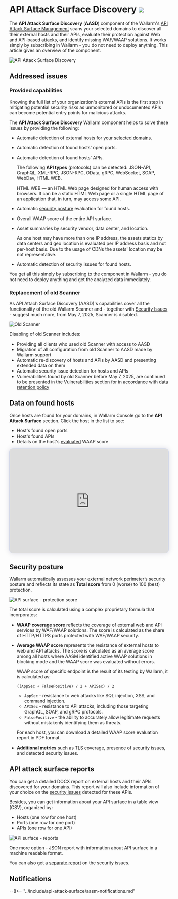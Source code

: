 [link-aasm-security-issue-risk-level]:  security-issues.md#issue-risk-level
[link-integrations-intro]:              ../user-guides/settings/integrations/integrations-intro.md
[link-integrations-email]:              ../user-guides/settings/integrations/email.md#setting-up-integration

# API Attack Surface Discovery <a href="../../about-wallarm/subscription-plans/#api-attack-surface"><img src="../../images/api-attack-surface-tag.svg" style="border: none;"></a>

The **API Attack Surface Discovery** (**AASD**) component of the Wallarm's [API Attack Surface Management](overview.md) scans your selected domains to discover all their external hosts and their APIs, evaluate their protection against Web and API-based attacks, and identify missing WAF/WAAP solutions. It works simply by subscribing in Wallarm - you do not need to deploy anything. This article gives an overview of the component.

![API Attack Surface Discovery](../images/api-attack-surface/aasm-api-surface.png)

## Addressed issues

### Provided capabilities

Knowing the full list of your organization's external APIs is the first step in mitigating potential security risks as unmonitored or undocumented APIs can become potential entry points for malicious attacks.

The **API Attack Surface Discovery** Wallarm component helps to solve these issues by providing the following:

* Automatic detection of external hosts for your [selected domains](setup.md).
* Automatic detection of found hosts' open ports.
* Automatic detection of found hosts' APIs.

    The following **API types** (protocols) can be detected: JSON-API, GraphQL, XML-RPC, JSON-RPC, OData, gRPC, WebSocket, SOAP, WebDav, HTML WEB.

    HTML WEB — an HTML Web page designed for human access with browsers. It can be a static HTML Web page or a single HTML page of an application that, in turn, may access some API.

* Automatic [security posture](#security-posture) evaluation for found hosts.
* Overall WAAP score of the entire API surface.
* Asset summaries by security vendor, data center, and location.

    As one host may have more than one IP address, the assets statics by data centers and geo location is evaluated per IP address basis and not per-host basis. Due to the usage of CDNs the assets' location may be not representative.

* Automatic detection of security issues for found hosts.

You get all this simply by subscribing to the component in Wallarm - you do not need to deploy anything and get the analyzed data immediately.

### Replacement of old Scanner

As API Attach Surface Discovery (AASD)'s capabilities cover all the functionality of the old Wallarm Scanner and - together with [Security Issues](security-issues.md) - suggest much more, from May 7, 2025, Scanner is disabled.

![Old Scanner](../images/user-guides/scanner/check-scope.png)

Disabling of old Scanner includes:

* Providing all clients who used old Scanner with access to AASD
* Migration of all configuration from old Scanner to AASD made by Wallarm support
* Automatic re-discovery of hosts and APIs by AASD and presenting extended data on them
* Automatic security issue detection for hosts and APIs
* Vulnerabilities found by old Scanner before May 7, 2025, are continued to be presented in the Vulnerabilities section for in accordance with [data retention policy](../about-wallarm/data-retention-policy.md)

## Data on found hosts

Once hosts are found for your domains, in Wallarm Console go to the **API Attack Surface** section. Click the host in the list to see: 

* Host's found open ports
* Host's found APIs
* Details on the host's [evaluated](#security-posture) WAAP score

<div>
  <script async src="https://js.storylane.io/js/v2/storylane.js"></script>
  <div class="sl-embed" style="position:relative;padding-bottom:calc(60.65% + 25px);width:100%;height:0;transform:scale(1)">
    <iframe loading="lazy" class="sl-demo" src="https://wallarm.storylane.io/demo/dqmlj6dzflgq?embed=inline" name="sl-embed" allow="fullscreen" allowfullscreen style="position:absolute;top:0;left:0;width:100%!important;height:100%!important;border:1px solid rgba(63,95,172,0.35);box-shadow: 0px 0px 18px rgba(26, 19, 72, 0.15);border-radius:10px;box-sizing:border-box;"></iframe>
  </div>
</div>

## Security posture

Wallarm automatically assesses your external network perimeter’s security posture and reflects its state as **Total score** from 0 (worse) to 100 (best) protection.

![API surface - protection score](../images/api-attack-surface/aasm-api-surface-protection-score.png)

The total score is calculated using a complex proprietary formula that incorporates:

* **WAAP coverage score** reflects the coverage of external web and API services by WAF/WAAP solutions. The score is calculated as the share of HTTP/HTTPS ports protected with WAF/WAAP security.
* **Average WAAP score** represents the resistance of external hosts to web and API attacks. The score is calculated as an average score among all hosts where AASM identified active WAAP solutions in blocking mode and the WAAP score was evaluated without errors.

    WAAP score of specific endpoint is the result of its testing by Wallarm, it is calculated as:

    ```
    ((AppSec + FalsePositive) / 2 + APISec) / 2
    ```

    * `AppSec` - resistance to web attacks like SQL injection, XSS, and command injection.
    * `APISec` - resistance to API attacks, including those targeting GraphQL, SOAP, and gRPC protocols.
    * `FalsePositive` - the ability to accurately allow legitimate requests without mistakenly identifying them as threats.

    For each host, you can download a detailed WAAP score evaluation report in PDF format.

* **Additional metrics** such as TLS coverage, presence of security issues, and detected security issues.

## API attack surface reports

You can get a detailed DOCX report on external hosts and their APIs discovered for your domains. This report will also include information of your choice on the [security issues](security-issues.md) detected for these APIs.

Besides, you can get information about your API surface in a table view (CSV), organized by:

* Hosts (one row for one host)
* Ports (one row for one port)
* APIs (one row for one API)

![API surface - reports](../images/api-attack-surface/aasm-reports.png)

One more option - JSON report with information about API surface in a machine readable format.

You can also get a [separate report](security-issues.md#security-issue-reports) on the security issues.

## Notifications

--8<-- "../include/api-attack-surface/aasm-notifications.md"
